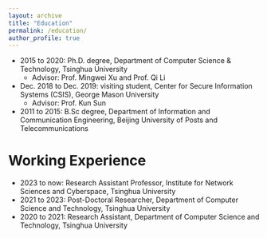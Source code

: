 ```yaml
---
layout: archive
title: "Education"
permalink: /education/
author_profile: true
---
```

- 2015 to 2020: Ph.D. degree, Department of Computer Science & Technology, Tsinghua University
  - Advisor: Prof. Mingwei Xu and Prof. Qi Li
- Dec. 2018 to Dec. 2019: visiting student, Center for Secure Information Systems (CSIS), George Mason University
  - Advisor: Prof. Kun Sun
- 2011 to 2015: B.Sc degree, Department of Information and Communication Engineering, Beijing University of Posts and Telecommunications
  
# Working Experience
- 2023 to now: Research Assistant Professor, Institute for Network Sciences and Cyberspace, Tsinghua University
- 2021 to 2023: Post-Doctoral Researcher, Department of Computer Science and Technology, Tsinghua University
- 2020 to 2021: Research Assistant, Department of Computer Science and Technology, Tsinghua University
